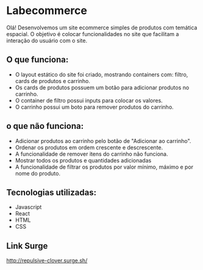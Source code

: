 # Labecommerce

Olá! Desenvolvemos um site ecommerce simples de produtos com temática espacial. O objetivo é colocar funcionalidades no site que facilitam a interação do usuário com o site.

## O que funciona: 

- O layout estático do site foi criado, mostrando containers com: filtro, cards de produtos e carrinho.
- Os cards de produtos possuem um botão para adicionar produtos no carrinho.
- O container de filtro possui inputs para colocar os valores.
- O carrinho possui um boto para remover produtos do carrinho.

## o que não funciona: 

- Adicionar produtos ao carrinho pelo botão de "Adicionar ao carrinho".
- Ordenar os produtos em ordem crescente e descrescente.
- A funcionalidade de remover itens do carrinho não funciona.
- Mostrar todos os produtos e quantidades adicionadas
- A funcionalidade de filtrar os produtos por valor mínimo, máximo e por nome do produto.

## Tecnologias utilizadas:
- Javascript
- React
- HTML
- CSS


## Link Surge
http://repulsive-clover.surge.sh/
